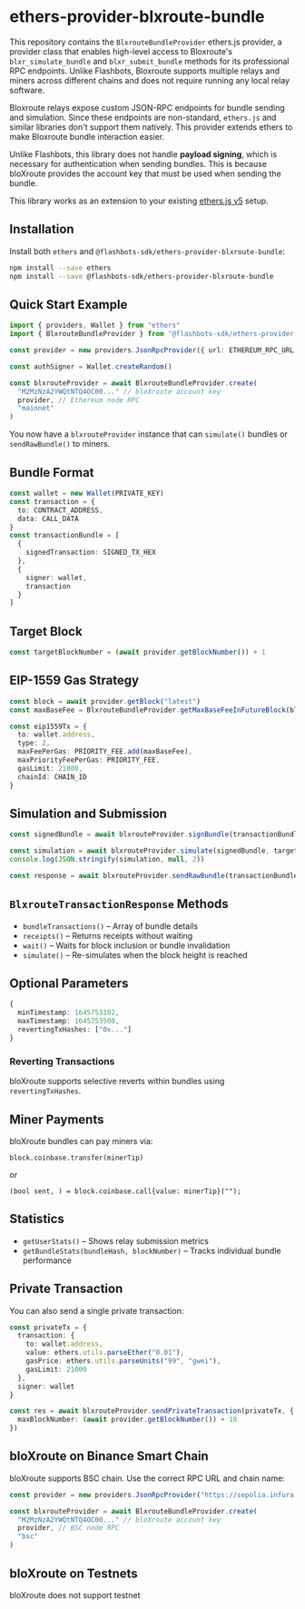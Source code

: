 
# ethers-provider-blxroute-bundle

This repository contains the `BlxrouteBundleProvider` ethers.js provider, a provider class that enables high-level access to Bloxroute's `blxr_simulate_bundle` and `blxr_submit_bundle` methods for its professional RPC endpoints. Unlike Flashbots, Bloxroute supports multiple relays and miners across different chains and does not require running any local relay software.

Bloxroute relays expose custom JSON-RPC endpoints for bundle sending and simulation. Since these endpoints are non-standard, `ethers.js` and similar libraries don't support them natively. This provider extends ethers to make Bloxroute bundle interaction easier.

Unlike Flashbots, this library does not handle **payload signing**, which is necessary for authentication when sending bundles. This is because bloXroute provides the account key that must be used when sending the bundle.

This library works as an extension to your existing [ethers.js v5](https://github.com/ethers-io/ethers.js/) setup.

## Installation

Install both `ethers` and `@flashbots-sdk/ethers-provider-blxroute-bundle`:

```bash
npm install --save ethers
npm install --save @flashbots-sdk/ethers-provider-blxroute-bundle
```

## Quick Start Example

```ts
import { providers, Wallet } from "ethers"
import { BlxrouteBundleProvider } from "@flashbots-sdk/ethers-provider-blxroute-bundle"

const provider = new providers.JsonRpcProvider({ url: ETHEREUM_RPC_URL }, 1)

const authSigner = Wallet.createRandom()

const blxrouteProvider = await BlxrouteBundleProvider.create(
  "M2MzNzA2YWQtNTQ4OC00..." // bloXroute account key
  provider, // Ethereum node RPC
  "mainnet"
)
```

You now have a `blxrouteProvider` instance that can `simulate()` bundles or `sendRawBundle()` to miners.

## Bundle Format

```ts
const wallet = new Wallet(PRIVATE_KEY)
const transaction = {
  to: CONTRACT_ADDRESS,
  data: CALL_DATA
}
const transactionBundle = [
  {
    signedTransaction: SIGNED_TX_HEX
  },
  {
    signer: wallet,
    transaction
  }
]
```

## Target Block

```ts
const targetBlockNumber = (await provider.getBlockNumber()) + 1
```

## EIP-1559 Gas Strategy

```ts
const block = await provider.getBlock("latest")
const maxBaseFee = BlxrouteBundleProvider.getMaxBaseFeeInFutureBlock(block.baseFeePerGas, BLOCKS_AHEAD)

const eip1559Tx = {
  to: wallet.address,
  type: 2,
  maxFeePerGas: PRIORITY_FEE.add(maxBaseFee),
  maxPriorityFeePerGas: PRIORITY_FEE,
  gasLimit: 21000,
  chainId: CHAIN_ID
}
```

## Simulation and Submission

```ts
const signedBundle = await blxrouteProvider.signBundle(transactionBundle)

const simulation = await blxrouteProvider.simulate(signedBundle, targetBlockNumber)
console.log(JSON.stringify(simulation, null, 2))

const response = await blxrouteProvider.sendRawBundle(transactionBundle, targetBlockNumber)
```

## `BlxrouteTransactionResponse` Methods

- `bundleTransactions()` – Array of bundle details
- `receipts()` – Returns receipts without waiting
- `wait()` – Waits for block inclusion or bundle invalidation
- `simulate()` – Re-simulates when the block height is reached

## Optional Parameters

```ts
{
  minTimestamp: 1645753192,
  maxTimestamp: 1645753500,
  revertingTxHashes: ["0x..."]
}
```

### Reverting Transactions

bloXroute supports selective reverts within bundles using `revertingTxHashes`.

## Miner Payments

bloXroute bundles can pay miners via:
```solidity
block.coinbase.transfer(minerTip)
```
or
```solidity
(bool sent, ) = block.coinbase.call{value: minerTip}("");
```

## Statistics

- `getUserStats()` – Shows relay submission metrics
- `getBundleStats(bundleHash, blockNumber)` – Tracks individual bundle performance

## Private Transaction

You can also send a single private transaction:

```ts
const privateTx = {
  transaction: {
    to: wallet.address,
    value: ethers.utils.parseEther("0.01"),
    gasPrice: ethers.utils.parseUnits("99", "gwei"),
    gasLimit: 21000
  },
  signer: wallet
}

const res = await blxrouteProvider.sendPrivateTransaction(privateTx, {
  maxBlockNumber: (await provider.getBlockNumber()) + 10
})
```

## bloXroute on Binance Smart Chain

bloXroute supports BSC chain. Use the correct RPC URL and chain name:

```ts
const provider = new providers.JsonRpcProvider("https://sepolia.infura.io/v3/YOUR_KEY")

const blxrouteProvider = await BlxrouteBundleProvider.create(
  "M2MzNzA2YWQtNTQ4OC00..." // bloXroute account key
  provider, // BSC node RPC
  "bsc"
)
```

## bloXroute on Testnets

bloXroute does not support testnet
